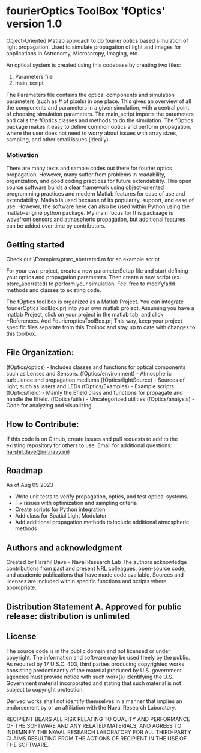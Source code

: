 # fourierOptics ToolBox 'fOptics' version 1.0


Object-Oriented Matlab approach to do fourier optics based simulation of light propagation. Used to simulate propagation of light and images for applications in Astronomy, Microscropy, Imaging, etc. 

An optical system is created using this codebase by creating two files:
1. Parameters file
2. main_script

The Parameters file contains the optical components and simulation parameters (such as # of pixels) in one place. This gives an overview of all the components and parameters in a given simulation, with a central point of choosing simulation parameters. 
The main_script imports the parameters and calls the fOptics classes and methods to do the simulation. The fOptics package makes it easy to define common optics and perform propagation, where the user does not need to worry about issues with array sizes, sampling, and other small issues (ideally). 

### Motivation

There are many texts and sample codes out there for fourier optics propagation. However, many suffer from problems in readability, organization, and good coding practices for future extendability. This open source software builds a clear framework using object-oriented programming practices and modern Matlab features for ease of use and extendability. Matlab is used because of its popularity, support, and ease of use. However, the software here can also be used within Python using the matlab-engine python package. 
My main focus for this packaage is wavefront sensors and atmospheric propagation, but additional features can be added over time by contributors. 


## Getting started

Check out \Examples\ptsrc_aberrated.m for an example script 

For your own project, create a new parameterSetup file and start defining your optics and propagation parameters. 
Then create a new script (ex. ptsrc_aberrated) to perform your simulation. Feel free to modify/add methods and classes to existing code. 

The fOptics tool box is organized as a Matlab Project. You can integrate fourierOpticsToolBox.prj into your own matlab project. Assuming you have a matlab Project, click on your project in the matlab tab, and click +References. Add FourieropticsToolBox.prj 
This way, keep your project specific files separate from this Toolbox and stay up to date with changes to this toolbox. 

## File Organization:
(fOptics/optics) - Includes classes and functions for optical components such as Lenses and Sensors. 
(fOptics/environment) - Atmospheric turbulence and propagation mediums 
(fOptics/lightSource) - Sources of light, such as lasers and LEDs 
(fOptics/Examples) - Example scripts 
(fOptics/field) - Mainly the Efield class and functions for propagate and handle the Efield. 
(fOptics/utils) - Uncategorized utilities 
(fOptics/analysis) - Code for analyzing and visualizing 

## How to Contribute:
If this code is on Github, create issues and pull requests to add to the existing repository for others to use. 
Email for additional questions: harshil.dave@nrl.navy.mil

## Roadmap

As of Aug 09 2023
- Write unit tests to verify propagation, optics, and test optical systems. 
- Fix issues with optimization and sampling criteria 
- Create scripts for Python integration
- Add class for Spatial Light Modulator 
- Add additional propagation methods to include additional atmospheric methods

## Authors and acknowledgment
Created by Harshil Dave - Naval Research Lab 
The authors acknowledge contributions from past and present NRL colleagues, open-source code, and academic publications that have made code available. Sources and licenses are included within specific functions and scripts where appropriate. 

## Distribution Statement A. Approved for public release: distribution is unlimited

## License

The source code is in the public domain and not licensed or under copyright. The information and software may be used freely by the public. As required by 17 U.S.C. 403, third parties producing copyrighted works consisting predominantly of the material produced by U.S. government agencies must provide notice with such work(s) identifying the U.S. Government material incorporated and stating that such material is not subject to copyright protection.

Derived works shall not identify themselves in a manner that implies an endorsement by or an affiliation with the Naval Research Laboratory.

RECIPIENT BEARS ALL RISK RELATING TO QUALITY AND PERFORMANCE OF THE SOFTWARE AND ANY RELATED MATERIALS, AND AGREES TO INDEMNIFY THE NAVAL RESEARCH LABORATORY FOR ALL THIRD-PARTY CLAIMS RESULTING FROM THE ACTIONS OF RECIPIENT IN THE USE OF THE SOFTWARE.



